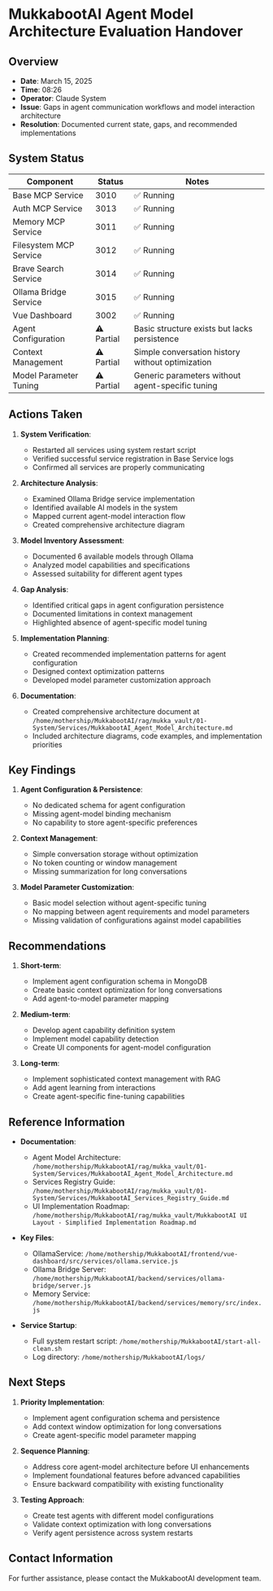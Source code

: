 # MukkabootAI Agent Model Architecture Evaluation Handover

## Overview
- **Date**: March 15, 2025
- **Time**: 08:26
- **Operator**: Claude System
- **Issue**: Gaps in agent communication workflows and model interaction architecture
- **Resolution**: Documented current state, gaps, and recommended implementations

## System Status

| Component | Status | Notes |
|-----------|--------|-------|
| Base MCP Service | 3010 | ✅ Running | Central registry operational |
| Auth MCP Service | 3013 | ✅ Running | Authentication working properly |
| Memory MCP Service | 3011 | ✅ Running | Basic conversation storage functional |
| Filesystem MCP Service | 3012 | ✅ Running | File operations functional |
| Brave Search Service | 3014 | ✅ Running | Search capabilities available |
| Ollama Bridge Service | 3015 | ✅ Running | Basic model connection established |
| Vue Dashboard | 3002 | ✅ Running | Frontend accessible and operational |
| Agent Configuration | ⚠️ Partial | Basic structure exists but lacks persistence |
| Context Management | ⚠️ Partial | Simple conversation history without optimization |
| Model Parameter Tuning | ⚠️ Partial | Generic parameters without agent-specific tuning |

## Actions Taken

1. **System Verification**:
   - Restarted all services using system restart script
   - Verified successful service registration in Base Service logs
   - Confirmed all services are properly communicating

2. **Architecture Analysis**:
   - Examined Ollama Bridge service implementation
   - Identified available AI models in the system
   - Mapped current agent-model interaction flow
   - Created comprehensive architecture diagram

3. **Model Inventory Assessment**:
   - Documented 6 available models through Ollama
   - Analyzed model capabilities and specifications
   - Assessed suitability for different agent types

4. **Gap Analysis**:
   - Identified critical gaps in agent configuration persistence
   - Documented limitations in context management
   - Highlighted absence of agent-specific model tuning

5. **Implementation Planning**:
   - Created recommended implementation patterns for agent configuration
   - Designed context optimization patterns
   - Developed model parameter customization approach

6. **Documentation**: 
   - Created comprehensive architecture document at `/home/mothership/MukkabootAI/rag/mukka_vault/01-System/Services/MukkabootAI_Agent_Model_Architecture.md`
   - Included architecture diagrams, code examples, and implementation priorities

## Key Findings

1. **Agent Configuration & Persistence**:
   - No dedicated schema for agent configuration
   - Missing agent-model binding mechanism
   - No capability to store agent-specific preferences

2. **Context Management**:
   - Simple conversation storage without optimization
   - No token counting or window management
   - Missing summarization for long conversations

3. **Model Parameter Customization**:
   - Basic model selection without agent-specific tuning
   - No mapping between agent requirements and model parameters
   - Missing validation of configurations against model capabilities

## Recommendations

1. **Short-term**:
   - Implement agent configuration schema in MongoDB
   - Create basic context optimization for long conversations
   - Add agent-to-model parameter mapping

2. **Medium-term**:
   - Develop agent capability definition system
   - Implement model capability detection
   - Create UI components for agent-model configuration

3. **Long-term**:
   - Implement sophisticated context management with RAG
   - Add agent learning from interactions
   - Create agent-specific fine-tuning capabilities

## Reference Information

- **Documentation**:
   - Agent Model Architecture: `/home/mothership/MukkabootAI/rag/mukka_vault/01-System/Services/MukkabootAI_Agent_Model_Architecture.md`
   - Services Registry Guide: `/home/mothership/MukkabootAI/rag/mukka_vault/01-System/Services/MukkabootAI_Services_Registry_Guide.md`
   - UI Implementation Roadmap: `/home/mothership/MukkabootAI/rag/mukka_vault/MukkabootAI UI Layout - Simplified Implementation Roadmap.md`

- **Key Files**:
   - OllamaService: `/home/mothership/MukkabootAI/frontend/vue-dashboard/src/services/ollama.service.js`
   - Ollama Bridge Server: `/home/mothership/MukkabootAI/backend/services/ollama-bridge/server.js`
   - Memory Service: `/home/mothership/MukkabootAI/backend/services/memory/src/index.js`

- **Service Startup**:
   - Full system restart script: `/home/mothership/MukkabootAI/start-all-clean.sh`
   - Log directory: `/home/mothership/MukkabootAI/logs/`

## Next Steps

1. **Priority Implementation**:
   - Implement agent configuration schema and persistence
   - Add context window optimization for long conversations
   - Create agent-specific model parameter mapping

2. **Sequence Planning**:
   - Address core agent-model architecture before UI enhancements
   - Implement foundational features before advanced capabilities
   - Ensure backward compatibility with existing functionality

3. **Testing Approach**:
   - Create test agents with different model configurations
   - Validate context optimization with long conversations
   - Verify agent persistence across system restarts

## Contact Information

For further assistance, please contact the MukkabootAI development team.
